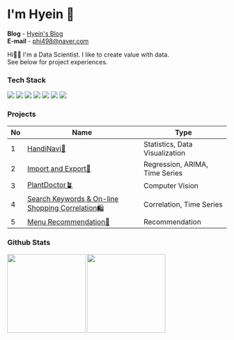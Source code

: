 <h1> I'm Hyein 🐰 </h1>

**Blog** - [Hyein's Blog](https://greentea-ds.tistory.com/)  
**E-mail** - <phi498@naver.com>  

Hi🤚🏻 I'm a Data Scientist. I like to create value with data.<br>
See below for project experiences.

<h3>Tech Stack</h3>
<p>
  <img src="https://img.shields.io/badge/Python-3766AB?style=flat-square&logo=Python&logoColor=white"/>
  <img src="https://img.shields.io/badge/Mysql-E6B91E?style=flat-square&logo=MySql&logoColor=white"/>
  <img src="https://img.shields.io/badge/HTML5-E34F26?style=flat-square&logo=HTML5&logoColor=white"/> 
  <img src="https://img.shields.io/badge/CSS3-1572B6?style=flat-square&logo=CSS3&logoColor=white"/>
  <img src="https://img.shields.io/badge/JavaScript-F7DF1E?style=flat-square&logo=JavaScript&logoColor=white"/>
  <img src="https://img.shields.io/badge/Django-092E20?style=flat-square&logo=Django&logoColor=white"/>
  <img src="https://img.shields.io/badge/Linux-FCC624?style=flat-square&logo=Linux&logoColor=white"/>
</p>

<h3> Projects </h3>

| No | Name | Type |
|---|---|---|
|1| [HandiNavi🚎](https://github.com/Hyeeein/HandiNavi) | Statistics, Data Visualization |
|2| [Import and Export🚗](https://github.com/Hyeeein/ImportAndExport) | Regression, ARIMA, Time Series |
|3| [PlantDoctor🪴](https://github.com/Hyeeein/PlantDoctor) | Computer Vision |
|4| [Search Keywords & On-line Shopping Correlation🛍️](https://github.com/Hyeeein/Correlation_Analysis) | Correlation, Time Series |
|5| [Menu Recommendation🍱](https://github.com/Hyeeein/MenuApp) | Recommendation |

<h3>Github Stats</h3>
<p>
  <a href="https://github.com/hyeeein/github-readme-stats">
    <img align="left" style="height:180px" src="https://github-readme-stats.vercel.app/api?username=hyeeein" />
  </a>
  <a href="https://github.com/hyeeein/github-readme-stats">
    <img align="rigth" style="height:180px" src="https://github-readme-stats.vercel.app/api/top-langs/?username=hyeeein&layout=compact" />
  </a>
</p>
